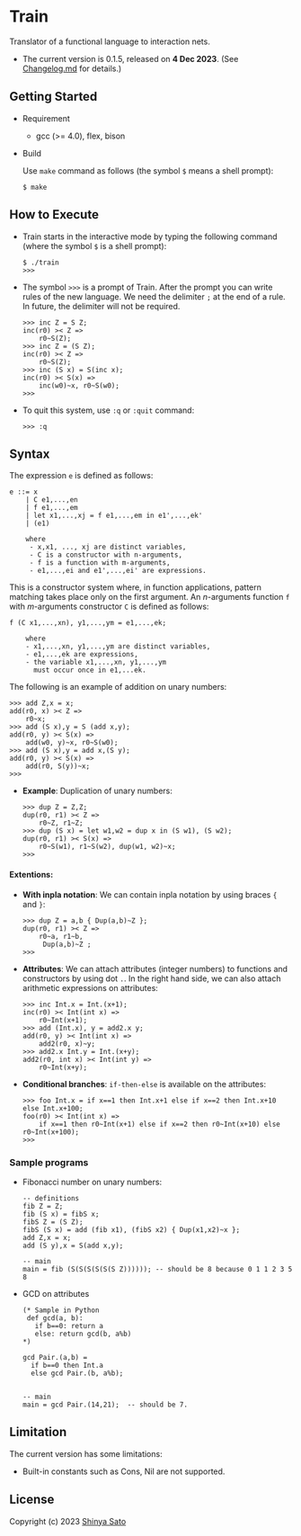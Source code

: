 # Train

Translator of a functional language to interaction nets. 

- The current version is 0.1.5, released on **4 Dec 2023**. (See [Changelog.md](https://github.com/sintan310/train/blob/main/Changelog.md) for details.)



## Getting Started

* Requirement 
  - gcc (>= 4.0), flex, bison

* Build 
  
  Use `make` command as follows (the symbol `$` means a shell prompt):
  
  ```
  $ make
  ```



## How to Execute

* Train starts in the interactive mode by typing the following command (where the symbol `$` is a shell prompt):
	
	```
	$ ./train
	>>> 
	```


* The symbol `>>>` is a prompt of Train. After the prompt you can write rules of the new language. We need the delimiter `;` at the end of a rule. In future, the delimiter will not be required.

  ```
  >>> inc Z = S Z;
  inc(r0) >< Z =>
      r0~S(Z);
  >>> inc Z = (S Z);
  inc(r0) >< Z =>
      r0~S(Z);
  >>> inc (S x) = S(inc x);
  inc(r0) >< S(x) =>
      inc(w0)~x, r0~S(w0);
  >>>
  ```

* To quit this system, use `:q` or  `:quit` command:

  ```
  >>> :q
  ```



## Syntax

The expression `e` is defined as follows:

```
e ::= x 
    | C e1,...,en 
    | f e1,...,em
    | let x1,...,xj = f e1,...,em in e1',...,ek'
    | (e1)
    
    where 
     - x,x1, ..., xj are distinct variables,
     - C is a constructor with n-arguments,
     - f is a function with m-arguments,
     - e1,...,ei and e1',...,ei' are expressions.
```

This is a constructor system where, in function applications, pattern matching takes place only on the first argument. An *n*-arguments function `f` with *m*-arguments constructor `C` is defined as follows:

```
f (C x1,...,xn), y1,...,ym = e1,...,ek;

    where
    - x1,...,xn, y1,...,ym are distinct variables,
    - e1,...,ek are expressions,
    - the variable x1,...,xn, y1,...,ym 
      must occur once in e1,...ek.    
```

The following is an example of addition on unary numbers:

  ```
  >>> add Z,x = x;
  add(r0, x) >< Z =>
      r0~x;
  >>> add (S x),y = S (add x,y);
  add(r0, y) >< S(x) =>
      add(w0, y)~x, r0~S(w0);
  >>> add (S x),y = add x,(S y);
  add(r0, y) >< S(x) =>
      add(r0, S(y))~x;
  >>>
  ```



- **Example**: Duplication of unary numbers:
  
  ```
  >>> dup Z = Z,Z;
  dup(r0, r1) >< Z =>
      r0~Z, r1~Z;
  >>> dup (S x) = let w1,w2 = dup x in (S w1), (S w2);
  dup(r0, r1) >< S(x) =>
      r0~S(w1), r1~S(w2), dup(w1, w2)~x;
  >>>
  ```

#### Extentions:
- **With inpla notation**: We can contain inpla notation by using braces `{` and `}`:
  
  ```
  >>> dup Z = a,b { Dup(a,b)~Z };
  dup(r0, r1) >< Z =>
      r0~a, r1~b,
       Dup(a,b)~Z ;
  >>>
  ```

- **Attributes**: We can attach attributes (integer numbers) to functions and constructors by using dot `.`. In the right hand side, we can also attach arithmetic expressions on attributes:
  
  ```
  >>> inc Int.x = Int.(x+1);
  inc(r0) >< Int(int x) =>
      r0~Int(x+1);
  >>> add (Int.x), y = add2.x y;
  add(r0, y) >< Int(int x) =>
      add2(r0, x)~y;
  >>> add2.x Int.y = Int.(x+y);
  add2(r0, int x) >< Int(int y) =>
      r0~Int(x+y);
  ```
  
- **Conditional branches**: `if-then-else` is available on the attributes:
  
  ```
  >>> foo Int.x = if x==1 then Int.x+1 else if x==2 then Int.x+10 else Int.x+100;
  foo(r0) >< Int(int x) =>
      if x==1 then r0~Int(x+1) else if x==2 then r0~Int(x+10) else r0~Int(x+100);
  >>>
  ```



### Sample programs

- Fibonacci number on unary numbers:

  ```
  -- definitions
  fib Z = Z;
  fib (S x) = fibS x;
  fibS Z = (S Z);
  fibS (S x) = add (fib x1), (fibS x2) { Dup(x1,x2)~x };
  add Z,x = x;
  add (S y),x = S(add x,y);
  
  -- main
  main = fib (S(S(S(S(S(S Z)))))); -- should be 8 because 0 1 1 2 3 5 8
  ```

- GCD on attributes

  ```
  (* Sample in Python
   def gcd(a, b):
     if b==0: return a 
     else: return gcd(b, a%b)
  *)
  
  gcd Pair.(a,b) = 
    if b==0 then Int.a 
    else gcd Pair.(b, a%b);
  
  
  -- main
  main = gcd Pair.(14,21);  -- should be 7.
  ```
  
  

## Limitation

The current version has some limitations:

- Built-in constants such as Cons, Nil are not supported.



## License

Copyright (c) 2023 [Shinya Sato](http://satolab.com/) 
